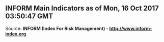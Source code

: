 ## INFORM Main Indicators as of Mon, 16 Oct 2017 03:50:47 GMT

Source: **INFORM (Index For Risk Management) - http://www.inform-index.org**